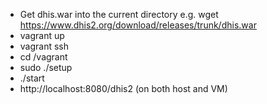 * Get dhis.war into the current directory e.g. wget https://www.dhis2.org/download/releases/trunk/dhis.war
* vagrant up
* vagrant ssh
* cd /vagrant
* sudo ./setup
* ./start
* http://localhost:8080/dhis2 (on both host and VM)
